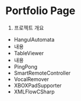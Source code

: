 Portfolio Page
============
1. 프로젝트 개요
 * HangulAutomata
  * 내용
 * TableViewer
  * 내용
 * PingPong
 * SmartRemoteController
 * VocalRemover
 * XBOXPadSupporter
 * XMLFlowCSharp